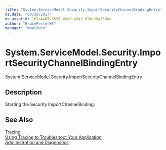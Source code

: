 ```yaml
---
title: "System.ServiceModel.Security.ImportSecurityChannelBindingEntry"
ms.date: "03/30/2017"
ms.assetid: 167e4485-3595-43a9-a342-674cd6a35daa
author: "BrucePerlerMS"
manager: "mbaldwin"
---
```

# System.ServiceModel.Security.ImportSecurityChannelBindingEntry
System.ServiceModel.Security.ImportSecurityChannelBindingEntry  
  
## Description  
 Starting the Security ImportChannelBinding.  
  
## See Also  
 [Tracing](../../../../../docs/framework/wcf/diagnostics/tracing/index.md)  
 [Using Tracing to Troubleshoot Your Application](../../../../../docs/framework/wcf/diagnostics/tracing/using-tracing-to-troubleshoot-your-application.md)  
 [Administration and Diagnostics](../../../../../docs/framework/wcf/diagnostics/index.md)
